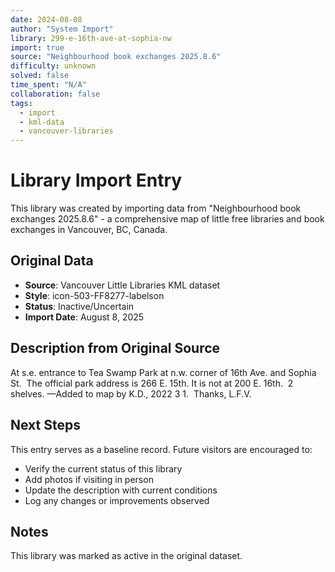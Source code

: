 ```yaml
---
date: 2024-08-08
author: "System Import"
library: 299-e-16th-ave-at-sophia-nw
import: true
source: "Neighbourhood book exchanges 2025.8.6"
difficulty: unknown
solved: false
time_spent: "N/A"
collaboration: false
tags:
  - import
  - kml-data
  - vancouver-libraries
---
```


# Library Import Entry

This library was created by importing data from "Neighbourhood book exchanges 2025.8.6" - a comprehensive map of little free libraries and book exchanges in Vancouver, BC, Canada.

## Original Data

- **Source**: Vancouver Little Libraries KML dataset
- **Style**: icon-503-FF8277-labelson
- **Status**: Inactive/Uncertain
- **Import Date**: August 8, 2025

## Description from Original Source

At s.e. entrance to Tea Swamp Park at 
n.w. corner of 16th Ave. and Sophia St. 
The official park address is 266 E. 15th. 
It is not at 200 E. 16th.  2 shelves.
—Added to map by K.D., 2022 3 1.  
Thanks, L.F.V.  



## Next Steps

This entry serves as a baseline record. Future visitors are encouraged to:
- Verify the current status of this library
- Add photos if visiting in person
- Update the description with current conditions
- Log any changes or improvements observed

## Notes

This library was marked as active in the original dataset.
